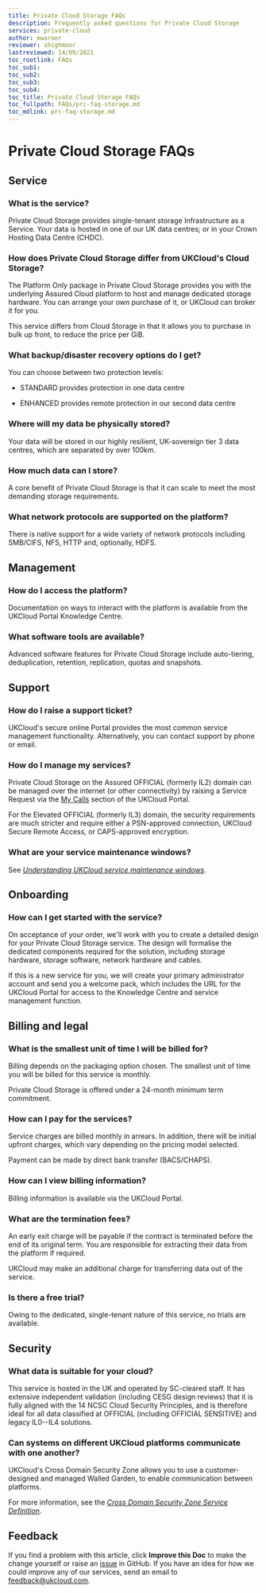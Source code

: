 ```yaml
---
title: Private Cloud Storage FAQs
description: Frequently asked questions for Private Cloud Storage
services: private-cloud
author: mwarner
reviewer: shighmoor
lastreviewed: 14/09/2021
toc_rootlink: FAQs
toc_sub1: 
toc_sub2:
toc_sub3:
toc_sub4:
toc_title: Private Cloud Storage FAQs
toc_fullpath: FAQs/prc-faq-storage.md
toc_mdlink: prc-faq-storage.md
---
```


# Private Cloud Storage FAQs

## Service

### What is the service?

Private Cloud Storage provides single-tenant storage Infrastructure as a Service. Your data is hosted in one of our UK data centres; or in your Crown Hosting Data Centre (CHDC).

### How does Private Cloud Storage differ from UKCloud's Cloud Storage?

The Platform Only package in Private Cloud Storage provides you with the underlying Assured Cloud platform to host and manage dedicated storage hardware. You can arrange your own purchase of it, or UKCloud can broker it for you.

This service differs from Cloud Storage in that it allows you to purchase in bulk up front, to reduce the price per GiB.

### What backup/disaster recovery options do I get?

You can choose between two protection levels:

- STANDARD provides protection in one data centre

- ENHANCED provides remote protection in our second data centre

### Where will my data be physically stored?

Your data will be stored in our highly resilient, UK-sovereign tier 3 data centres, which are separated by over 100km.

### How much data can I store?

A core benefit of Private Cloud Storage is that it can scale to meet the most demanding storage requirements.

### What network protocols are supported on the platform?

There is native support for a wide variety of network protocols including SMB/CIFS, NFS, HTTP and, optionally, HDFS.

## Management

### How do I access the platform?

Documentation on ways to interact with the platform is available from the UKCloud Portal Knowledge Centre.

### What software tools are available?

Advanced software features for Private Cloud Storage include auto-tiering, deduplication, retention, replication, quotas and snapshots.

## Support

### How do I raise a support ticket?

UKCloud's secure online Portal provides the most common service management functionality. Alternatively, you can contact support by phone or email.

### How do I manage my services?

Private Cloud Storage on the Assured OFFICIAL (formerly IL2) domain can be managed over the internet (or other connectivity) by raising a Service Request via the [My Calls](https://portal.skyscapecloud.com/support/ivanti) section of the UKCloud Portal.

For the Elevated OFFICIAL (formerly IL3) domain, the security requirements are much stricter and require either a PSN-approved connection, UKCloud Secure Remote Access, or CAPS-approved encryption.

### What are your service maintenance windows?

See [*Understanding UKCloud service maintenance windows*](../other/other-ref-maintenance-windows.md).

## Onboarding

### How can I get started with the service?

On acceptance of your order, we'll work with you to create a detailed design for your Private Cloud Storage service. The design will formalise the dedicated components required for the solution, including storage hardware, storage software, network hardware and cables.

If this is a new service for you, we will create your primary administrator account and send you a welcome pack, which includes the URL for the UKCloud Portal for access to the Knowledge Centre and service management function.

## Billing and legal

### What is the smallest unit of time I will be billed for?

Billing depends on the packaging option chosen. The smallest unit of time you will be billed for this service is monthly.

Private Cloud Storage is offered under a 24-month minimum term commitment.

### How can I pay for the services?

Service charges are billed monthly in arrears. In addition, there will be initial upfront charges, which vary depending on the pricing model selected.

Payment can be made by direct bank transfer (BACS/CHAPS).

### How can I view billing information?

Billing information is available via the UKCloud Portal.

### What are the termination fees?

An early exit charge will be payable if the contract is terminated before the end of its original term. You are responsible for extracting their data from the platform if required.

UKCloud may make an additional charge for transferring data out of the service.

### Is there a free trial?

Owing to the dedicated, single-tenant nature of this service, no trials are available.

## Security

### What data is suitable for your cloud?

This service is hosted in the UK and operated by SC-cleared staff. It has extensive independent validation (including CESG design reviews) that it is fully aligned with the 14 NCSC Cloud Security Principles, and is therefore ideal for all data classified at OFFICIAL (including OFFICIAL SENSITIVE) and legacy IL0--IL4 solutions.

### Can systems on different UKCloud platforms communicate with one another?

UKCloud's Cross Domain Security Zone allows you to use a customer-designed and managed Walled Garden, to enable communication between platforms.

For more information, see the [*Cross Domain Security Zone Service Definition*](../cdsz/cdsz-sd.md).

## Feedback

If you find a problem with this article, click **Improve this Doc** to make the change yourself or raise an [issue](https://github.com/UKCloud/documentation/issues) in GitHub. If you have an idea for how we could improve any of our services, send an email to <feedback@ukcloud.com>.
